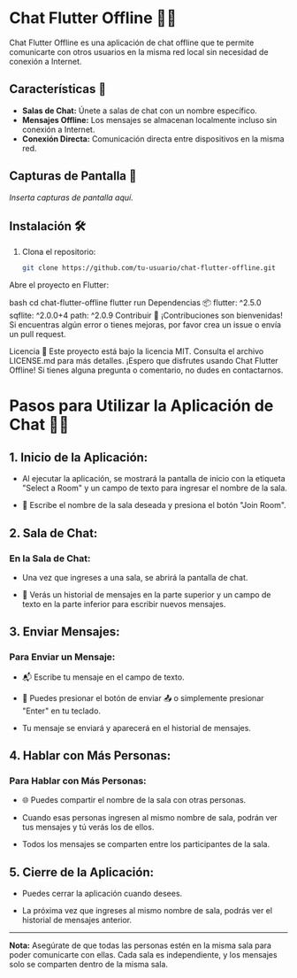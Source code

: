 # Chat Flutter Offline 📱💬

Chat Flutter Offline es una aplicación de chat offline que te permite comunicarte con otros usuarios en la misma red local sin necesidad de conexión a Internet.

## Características 🚀

- **Salas de Chat:** Únete a salas de chat con un nombre específico.
- **Mensajes Offline:** Los mensajes se almacenan localmente incluso sin conexión a Internet.
- **Conexión Directa:** Comunicación directa entre dispositivos en la misma red.

## Capturas de Pantalla 📸

_Inserta capturas de pantalla aquí._

## Instalación 🛠️

1. Clona el repositorio:

   ```bash
   git clone https://github.com/tu-usuario/chat-flutter-offline.git
Abre el proyecto en Flutter:

bash
cd chat-flutter-offline
flutter run
Dependencias 📦
flutter: ^2.5.0
sqflite: ^2.0.0+4
path: ^2.0.9
Contribuir 🤝
¡Contribuciones son bienvenidas! Si encuentras algún error o tienes mejoras, por favor crea un issue o envía un pull request.

Licencia 📄
Este proyecto está bajo la licencia MIT. Consulta el archivo LICENSE.md para más detalles.
¡Espero que disfrutes usando Chat Flutter Offline! Si tienes alguna pregunta o comentario, no dudes en contactarnos.


# Pasos para Utilizar la Aplicación de Chat 📱💬

## 1. Inicio de la Aplicación:

- Al ejecutar la aplicación, se mostrará la pantalla de inicio con la etiqueta "Select a Room" y un campo de texto para ingresar el nombre de la sala.

- 📝 Escribe el nombre de la sala deseada y presiona el botón "Join Room".

## 2. Sala de Chat:

### En la Sala de Chat:

- Una vez que ingreses a una sala, se abrirá la pantalla de chat.

- 📜 Verás un historial de mensajes en la parte superior y un campo de texto en la parte inferior para escribir nuevos mensajes.

## 3. Enviar Mensajes:

### Para Enviar un Mensaje:

- 📬 Escribe tu mensaje en el campo de texto.

- 🚀 Puedes presionar el botón de enviar 📤 o simplemente presionar "Enter" en tu teclado.

- Tu mensaje se enviará y aparecerá en el historial de mensajes.

## 4. Hablar con Más Personas:

### Para Hablar con Más Personas:

- 🌐 Puedes compartir el nombre de la sala con otras personas.

- Cuando esas personas ingresen al mismo nombre de sala, podrán ver tus mensajes y tú verás los de ellos.

- Todos los mensajes se comparten entre los participantes de la sala.

## 5. Cierre de la Aplicación:

- Puedes cerrar la aplicación cuando desees.

- La próxima vez que ingreses al mismo nombre de sala, podrás ver el historial de mensajes anterior.

---

**Nota:** Asegúrate de que todas las personas estén en la misma sala para poder comunicarte con ellas. Cada sala es independiente, y los mensajes solo se comparten dentro de la misma sala.




